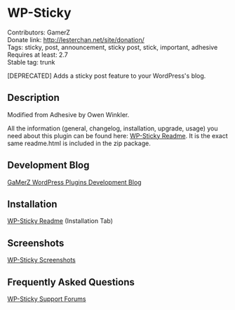 # WP-Sticky
Contributors: GamerZ  
Donate link: http://lesterchan.net/site/donation/  
Tags: sticky, post, announcement, sticky post, stick, important, adhesive  
Requires at least: 2.7  
Stable tag: trunk  

[DEPRECATED] Adds a sticky post feature to your WordPress's blog.

## Description

Modified from Adhesive by Owen Winkler.

All the information (general, changelog, installation, upgrade, usage) you need about this plugin can be found here: [WP-Sticky Readme](http://lesterchan.net/wordpress/readme/wp-sticky.html "WP-Sticky Readme").
It is the exact same readme.html is included in the zip package.

## Development Blog

[GaMerZ WordPress Plugins Development Blog](http://lesterchan.net/wordpress/ "GaMerZ WordPress Plugins Development Blog")

## Installation

[WP-Sticky Readme](http://lesterchan.net/wordpress/readme/wp-sticky.html "WP-Sticky Readme") (Installation Tab)

## Screenshots

[WP-Sticky Screenshots](http://lesterchan.net/wordpress/screenshots/browse/wp-sticky/ "WP-Sticky Screenshots")

## Frequently Asked Questions

[WP-Sticky Support Forums](http://forums.lesterchan.net/index.php?board=26.0 "WP-Sticky Support Forums")
